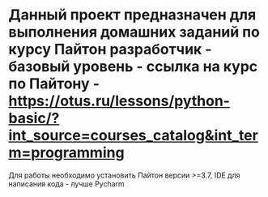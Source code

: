 # Данный проект предназначен для выполнения домашних заданий по курсу Пайтон разработчик - базовый уровень - ссылка на курс по Пайтону - https://otus.ru/lessons/python-basic/?int_source=courses_catalog&int_term=programming
Для работы необходимо установить Пайтон версии >=3.7, IDE  для написания кода - лучше Pycharm
